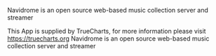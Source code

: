 Navidrome is an open source web-based music collection server and streamer

This App is supplied by TrueCharts, for more information please visit https://truecharts.org
Navidrome is an open source web-based music collection server and streamer

